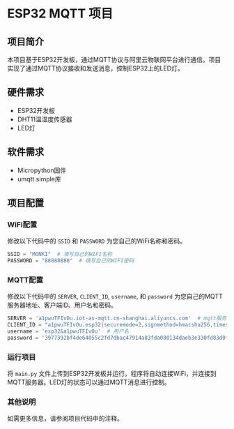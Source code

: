 
# ESP32 MQTT 项目

## 项目简介

本项目基于ESP32开发板，通过MQTT协议与阿里云物联网平台进行通信。项目实现了通过MQTT协议接收和发送消息，控制ESP32上的LED灯。

## 硬件需求

- ESP32开发板
- DHT11温湿度传感器
- LED灯

## 软件需求

- Micropython固件
- umqtt.simple库

## 项目配置

### WiFi配置

修改以下代码中的 `SSID` 和 `PASSWORD` 为您自己的WiFi名称和密码。

```python
SSID = "MONKI"  # 填写自己的WIFI名称
PASSWORD = "88888888"  # 填写自己的WIFI密码
```

### MQTT配置

修改以下代码中的 `SERVER`, `CLIENT_ID`, `username`, 和 `password` 为您自己的MQTT服务器地址、客户端ID、用户名和密码。

```python
SERVER = 'a1pwuTFIvOu.iot-as-mqtt.cn-shanghai.aliyuncs.com'  # mqtt服务器地址
CLIENT_ID = "a1pwuTFIvOu.esp32|securemode=2,signmethod=hmacsha256,timestamp=1721472757040|"  # clientId
username = 'esp32&a1pwuTFIvOu'  # 用户名
password = '3977392bf4de64055c2fd7dbac47914a83fda080134daeb3e330fd83d0f54b70'  # 密码
```

### 运行项目

将 `main.py` 文件上传到ESP32开发板并运行。程序将自动连接WiFi，并连接到MQTT服务器。LED灯的状态可以通过MQTT消息进行控制。

### 其他说明

如需更多信息，请参阅项目代码中的注释。
